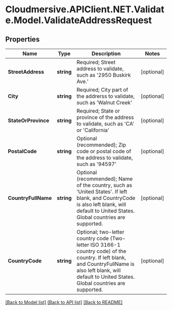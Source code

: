 # Cloudmersive.APIClient.NET.Validate.Model.ValidateAddressRequest
## Properties

Name | Type | Description | Notes
------------ | ------------- | ------------- | -------------
**StreetAddress** | **string** | Required; Street address to validate, such as &#39;2950 Buskirk Ave.&#39; | [optional] 
**City** | **string** | Required; City part of the addrerss to validate, such as &#39;Walnut Creek&#39; | [optional] 
**StateOrProvince** | **string** | Required; State or province of the address to validate, such as &#39;CA&#39; or &#39;California&#39; | [optional] 
**PostalCode** | **string** | Optional (recommended); Zip code or postal code of the address to validate, such as &#39;94597&#39; | [optional] 
**CountryFullName** | **string** | Optional (recommended); Name of the country, such as &#39;United States&#39;.  If left blank, and CountryCode is also left blank, will default to United States.  Global countries are supported. | [optional] 
**CountryCode** | **string** | Optional; two-letter country code (Two-letter ISO 3166-1 country code) of the country.  If left blank, and CountryFullName is also left blank, will default to United States.  Global countries are supported. | [optional] 

[[Back to Model list]](../README.md#documentation-for-models) [[Back to API list]](../README.md#documentation-for-api-endpoints) [[Back to README]](../README.md)

